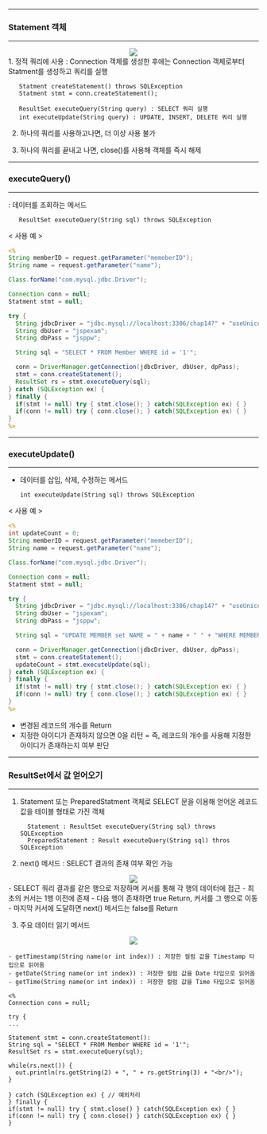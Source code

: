 -----
### Statement 객체
-----
<div align = "center">
<img src = "https://github.com/sooyounghan/Web/assets/34672301/72e792a5-3032-4724-b064-c711a4c491b0">
</div>
1. 정적 쿼리에 사용 : Connection 객체를 생성한 후에는 Connection 객체로부터 Statment를 생성하고 쿼리를 실행
  
       Statment createStatement() throws SQLException
       Statment stmt = conn.createStatement();

       ResultSet executeQuery(String query) : SELECT 쿼리 실행
       int executeUpdate(String query) : UPDATE, INSERT, DELETE 쿼리 실행

2. 하나의 쿼리를 사용하고나면, 더 이상 사용 불가
   
3. 하나의 쿼리를 끝내고 나면, close()를 사용해 객체를 즉시 해제


-----
### executeQuery()
-----
: 데이터를 조회하는 메서드

       ResultSet executeQuery(String sql) throws SQLException

< 사용 예 >
```jsp
<%
String memberID = request.getParameter("memeberID");
String name = request.getParameter("name");

Class.forName("com.mysql.jdbc.Driver");

Connection conn = null;
Statment stmt = null;

try {
  String jdbcDriver = "jdbc.mysql://localhost:3306/chap14?" + "useUnicode=true&characterEncoding=UTF8";
  String dbUser = "jspexam";
  String dbPass = "jsppw";

  String sql = "SELECT * FROM Member WHERE id = '1'";

  conn = DriverManager.getConnection(jdbcDriver, dbUser, dpPass);
  stmt = conn.createStatement();
  ResultSet rs = stmt.executeQuery(sql);
} catch (SQLException ex) {
} finally {
  if(stmt != null) try { stmt.close(); } catch(SQLException ex) { }
  if(conn != null) try { conn.close(); } catch(SQLException ex) { }
}
%>
```

-----
### executeUpdate()
-----
- 데이터를 삽입, 삭제, 수정하는 메서드

      int executeUpdate(String sql) throws SQLException
    
< 사용 예 >
```jsp
<%
int updateCount = 0;
String memberID = request.getParameter("memeberID");
String name = request.getParameter("name");

Class.forName("com.mysql.jdbc.Driver");

Connection conn = null;
Statment stmt = null;

try {
  String jdbcDriver = "jdbc.mysql://localhost:3306/chap14?" + "useUnicode=true&characterEncoding=UTF8";
  String dbUser = "jspexam";
  String dbPass = "jsppw";

  String sql = "UPDATE MEMBER set NAME = " + name + " " + "WHERE MEMBERID = " + memberID + "";

  conn = DriverManager.getConnection(jdbcDriver, dbUser, dpPass);
  stmt = conn.createStatement();
  updateCount = stmt.executeUpdate(sql);
} catch (SQLException ex) {
} finally {
  if(stmt != null) try { stmt.close(); } catch(SQLException ex) { }
  if(conn != null) try { conn.close(); } catch(SQLException ex) { }
}
%>
```

- 변경된 레코드의 개수를 Return
- 지정한 아이디가 존재하지 않으면 0을 리턴 = 즉, 레코드의 개수를 사용해 지정한 아이디가 존재하는지 여부 판단

-----
### ResultSet에서 값 얻어오기
-----
1. Statement 또는 PreparedStatment 객체로 SELECT 문을 이용해 얻어온 레코드 값을 테이블 형태로 가진 객체

         Statement : ResultSet executeQuery(String sql) throws SQLException
         PreparedStatement : Result executeQuery(String sql) thros SQLException
   
2. next() 메서드 : SELECT 결과의 존재 여부 확인 가능
<div align = "center">
<img src = "https://github.com/sooyounghan/Web/assets/34672301/4ab90eb0-2505-4371-bcd8-436706747e97">
</div>
 - SELECT 쿼리 결과를 같은 행으로 저장하며 커서를 통해 각 행의 데이터에 접근
 - 최초의 커서는 1행 이전에 존재
 - 다음 행이 존재하면 true Return, 커서를 그 행으로 이동
 - 마지막 커서에 도달하면 next() 메서드는 false를 Return

3. 주요 데이터 읽기 메서드
<div align = "center">
<img src = "https://github.com/sooyounghan/Web/assets/34672301/d8b9eb64-808c-4eff-94e7-53615368bbb5">
</div>

    - getTimestamp(String name(or int index)) : 저장한 컬럼 값을 Timestamp 타입으로 읽어옴
    - getDate(String name(or int index)) : 저장한 컬럼 값을 Date 타입으로 읽어옴
    - getTime(String name(or int index)) : 저장한 컬럼 값을 Time 타입으로 읽어옴

```
<%
Connection conn = null;

try {
...

Statement stmt = conn.createStatement():
String sql = "SELECT * FROM Member WHERE id = '1'";
ResultSet rs = stmt.executeQuery(sql);

while(rs.next()) {
  out.println(rs.getString(2) + ", " + rs.getString(3) + "<br/>");
}

} catch (SQLException ex) { // 예외처리
} finally {
if(stmt != null) try { stmt.close() } catch(SQLException ex) { }
if(conn != null) try { conn.close() } catch(SQLException ex) { }
}
